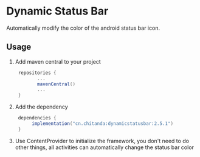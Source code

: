 # Dynamic Status Bar



Automatically modify the color of the android status bar icon.



## Usage

1. Add maven central to  your project

   ```groovy
    repositories {
           ...
           mavenCentral()
           ...
    }
   ```

2. Add the dependency

   ```groovy
    dependencies {
         implementation("cn.chitanda:dynamicstatusbar:2.5.1")
    }
   ```

3. Use ContentProvider to initialize the framework, you don't need to do other things, all activities can automatically change the status bar color

   

